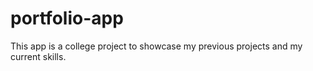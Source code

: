 # portfolio-app
This app is a college project to showcase my previous projects and my current skills.
